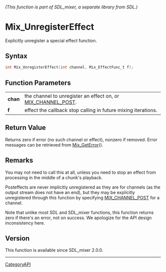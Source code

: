 ###### (This function is part of SDL_mixer, a separate library from SDL.)
# Mix_UnregisterEffect

Explicitly unregister a special effect function.

## Syntax

```c
int Mix_UnregisterEffect(int channel, Mix_EffectFunc_t f);

```

## Function Parameters

|              |                                                                                  |
| ------------ | -------------------------------------------------------------------------------- |
| **chan**     | the channel to unregister an effect on, or [MIX_CHANNEL_POST](MIX_CHANNEL_POST). |
| **f**        | effect the callback stop calling in future mixing iterations.                    |

## Return Value

Returns zero if error (no such channel or effect), nonzero if removed.
Error messages can be retrieved from [Mix_GetError](Mix_GetError)().

## Remarks

You may not need to call this at all, unless you need to stop an effect
from processing in the middle of a chunk's playback.

Posteffects are never implicitly unregistered as they are for channels (as
the output stream does not have an end), but they may be explicitly
unregistered through this function by specifying
[MIX_CHANNEL_POST](MIX_CHANNEL_POST) for a channel.

Note that unlike most SDL and SDL_mixer functions, this function returns
zero if there's an error, not on success. We apologize for the API design
inconsistency here.

## Version

This function is available since SDL_mixer 2.0.0.

----
[CategoryAPI](CategoryAPI)

